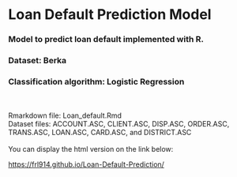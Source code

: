 # Loan Default Prediction Model

### Model to predict loan default implemented with R.
### Dataset: Berka
### Classification algorithm: Logistic Regression
<br/>
<br/>
Rmarkdown file: Loan_default.Rmd
<br/>
Dataset files: ACCOUNT.ASC, CLIENT.ASC, DISP.ASC, ORDER.ASC, TRANS.ASC, LOAN.ASC, CARD.ASC, and DISTRICT.ASC
<br/>
<br/>
You can display the html version on the link below:

 https://frl914.github.io/Loan-Default-Prediction/
